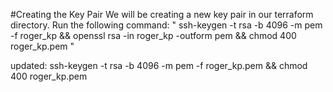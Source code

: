 #Creating the Key Pair
We will be creating a new key pair in our terraform directory. Run the following command:
"
ssh-keygen -t rsa -b 4096 -m pem -f roger_kp && openssl rsa -in roger_kp -outform pem && chmod 400 roger_kp.pem
"

updated:
ssh-keygen -t rsa -b 4096 -m pem -f roger_kp.pem && chmod 400 roger_kp.pem

